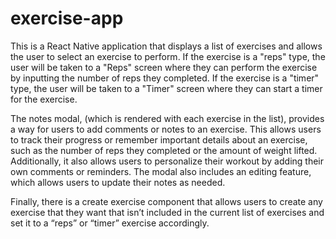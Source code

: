 # exercise-app

This is a React Native application that displays a list of exercises and allows the user to select an exercise to perform. If the exercise is a "reps" type, the user will be taken to a "Reps" screen where they can perform the exercise by inputting the number of reps they completed. If the exercise is a "timer" type, the user will be taken to a "Timer" screen where they can start a timer for the exercise. 

The notes modal, (which is rendered with each exercise in the list), provides a way for users to add comments or notes to an exercise. This allows users to track their progress or remember important details about an exercise, such as the number of reps they completed or the amount of weight lifted. Additionally, it also allows users to personalize their workout by adding their own comments or reminders. The modal also includes an editing feature, which allows users to update their notes as needed. 

Finally, there is a create exercise component that allows users to create any exercise that they want that isn’t included in the current list of exercises and set it to a “reps” or “timer” exercise accordingly.
